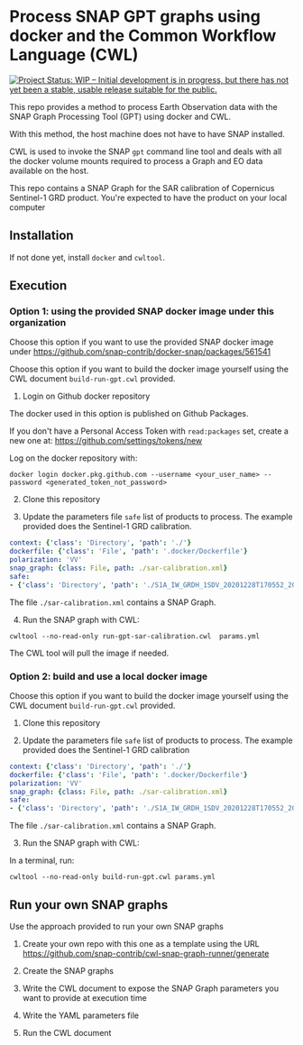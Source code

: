 # Process SNAP GPT graphs using docker and the Common Workflow Language (CWL)

[![Project Status: WIP – Initial development is in progress, but there has not yet been a stable, usable release suitable for the public.](https://www.repostatus.org/badges/latest/wip.svg)](https://www.repostatus.org/#wip)

This repo provides a method to process Earth Observation data with the SNAP Graph Processing Tool (GPT) using docker and CWL.

With this method, the host machine does not have to have SNAP installed. 

CWL is used to invoke the SNAP `gpt` command line tool and deals with all the docker volume mounts required to process a Graph and EO data available on the host.

This repo contains a SNAP Graph for the SAR calibration of Copernicus Sentinel-1 GRD product. You're expected to have the product on your local computer

## Installation

If not done yet, install `docker` and `cwltool`.

## Execution

### Option 1: using the provided SNAP docker image under this organization

Choose this option if you want to use the provided SNAP docker image under https://github.com/snap-contrib/docker-snap/packages/561541

Choose this option if you want to build the docker image yourself using the CWL document `build-run-gpt.cwl` provided.

1. Login on Github docker repository

The docker used in this option is published on Github Packages. 

If you don't have a Personal Access Token with `read:packages` set, create a new one at: https://github.com/settings/tokens/new

Log on the docker repository with:

```console
docker login docker.pkg.github.com --username <your_user_name> --password <generated_token_not_password>
```

2. Clone this repository 

3. Update the parameters file `safe` list of products to process. The example provided does the Sentinel-1 GRD calibration.

```yaml
context: {'class': 'Directory', 'path': './'}
dockerfile: {'class': 'File', 'path': '.docker/Dockerfile'}
polarization: 'VV'
snap_graph: {class: File, path: ./sar-calibration.xml}
safe:
- {'class': 'Directory', 'path': './S1A_IW_GRDH_1SDV_20201228T170552_20201228T170617_035889_0433FB_D8C7.SAFE/'}
```

The file `./sar-calibration.xml` contains a SNAP Graph.

4. Run the SNAP graph with CWL: 

```console
cwltool --no-read-only run-gpt-sar-calibration.cwl  params.yml
```

The CWL tool will pull the image if needed.

### Option 2: build and use a local docker image 

Choose this option if you want to build the docker image yourself using the CWL document `build-run-gpt.cwl` provided.

1. Clone this repository 

2. Update the parameters file `safe` list of products to process. The example provided does the Sentinel-1 GRD calibration

```yaml
context: {'class': 'Directory', 'path': './'}
dockerfile: {'class': 'File', 'path': '.docker/Dockerfile'}
polarization: 'VV'
snap_graph: {class: File, path: ./sar-calibration.xml}
safe:
- {'class': 'Directory', 'path': './S1A_IW_GRDH_1SDV_20201228T170552_20201228T170617_035889_0433FB_D8C7.SAFE/'}
```

The file `./sar-calibration.xml` contains a SNAP Graph.

3. Run the SNAP graph with CWL: 

In a terminal, run:

```console
cwltool --no-read-only build-run-gpt.cwl params.yml
```

## Run your own SNAP graphs

Use the approach provided to run your own SNAP graphs

1. Create your own repo with this one as a template using the URL https://github.com/snap-contrib/cwl-snap-graph-runner/generate

2. Create the SNAP graphs

3. Write the CWL document to expose the SNAP Graph parameters you want to provide at execution time

4. Write the YAML parameters file 

5. Run the CWL document

